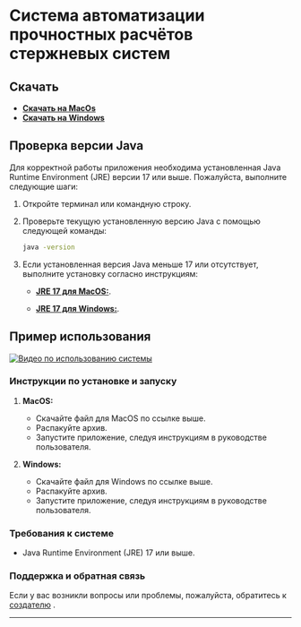 # Система автоматизации прочностных расчётов стержневых систем

## Скачать

- [**Скачать на MacOs**](https://disk.yandex.ru/d/Lht-1lap5DDkbA)
- [**Скачать на Windows**](https://disk.yandex.ru/d/OTU7-68XoVaBMQ)

## Проверка версии Java

Для корректной работы приложения необходима установленная Java Runtime Environment (JRE) версии 17 или выше. Пожалуйста, выполните следующие шаги:

1. Откройте терминал или командную строку.
2. Проверьте текущую установленную версию Java с помощью следующей команды:

    ```bash
    java -version
    ```

3. Если установленная версия Java меньше 17 или отсутствует, выполните установку согласно инструкциям:


   - [**JRE 17 для MacOS:**](https://download.oracle.com/java/17/archive/jdk-17.0.9_macos-aarch64_bin.dmg).

   - [**JRE 17 для Windows:**](https://download.oracle.com/java/17/archive/jdk-17.0.9_windows-x64_bin.exe).

## Пример использования

[![Видео по использованию системы](https://img.youtube.com/vi/-aVpPhmzHdE/maxresdefault.jpg)](https://www.youtube.com/watch?v=-aVpPhmzHdE)


### Инструкции по установке и запуску

1. **MacOS:**
   - Скачайте файл для MacOS по ссылке выше.
   - Распакуйте архив.
   - Запустите приложение, следуя инструкциям в руководстве пользователя.

2. **Windows:**
   - Скачайте файл для Windows по ссылке выше.
   - Распакуйте архив.
   - Запустите приложение, следуя инструкциям в руководстве пользователя.

### Требования к системе

- Java Runtime Environment (JRE) 17 или выше.

### Поддержка и обратная связь

Если у вас возникли вопросы или проблемы, пожалуйста, обратитесь
к [создателю](https://t.me/kkrasilnikovv) <!-- Замените # на фактическую ссылку на центр поддержки -->.

---
